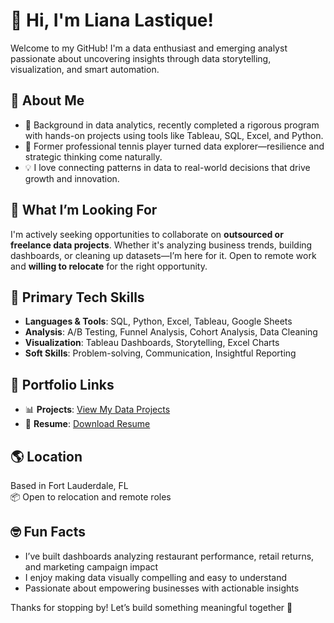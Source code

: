 # 👋 Hi, I'm Liana Lastique!

Welcome to my GitHub! I'm a data enthusiast and emerging analyst passionate about uncovering insights through data storytelling, visualization, and smart automation.

## 🧠 About Me
- 🧪 Background in data analytics, recently completed a rigorous program with hands-on projects using tools like Tableau, SQL, Excel, and Python.
- 🎾 Former professional tennis player turned data explorer—resilience and strategic thinking come naturally.
- 💡 I love connecting patterns in data to real-world decisions that drive growth and innovation.

## 🎯 What I’m Looking For
I'm actively seeking opportunities to collaborate on **outsourced or freelance data projects**. Whether it's analyzing business trends, building dashboards, or cleaning up datasets—I’m here for it. Open to remote work and **willing to relocate** for the right opportunity.

## 🚀 Primary Tech Skills
- **Languages & Tools**: SQL, Python, Excel, Tableau, Google Sheets
- **Analysis**: A/B Testing, Funnel Analysis, Cohort Analysis, Data Cleaning
- **Visualization**: Tableau Dashboards, Storytelling, Excel Charts
- **Soft Skills**: Problem-solving, Communication, Insightful Reporting

## 📂 Portfolio Links
- 📊 **Projects**: [View My Data Projects](https://your-portfolio-link.com)
- 📄 **Resume**: [Download Resume](https://github.com/llastique91/llastique91/blob/main/Liana%20Lastique%20Resume%202025.pdf)


## 🌎 Location
Based in Fort Lauderdale, FL  
📦 Open to relocation and remote roles

## 🤓 Fun Facts
- I’ve built dashboards analyzing restaurant performance, retail returns, and marketing campaign impact
- I enjoy making data visually compelling and easy to understand
- Passionate about empowering businesses with actionable insights

Thanks for stopping by! Let’s build something meaningful together 🚀

